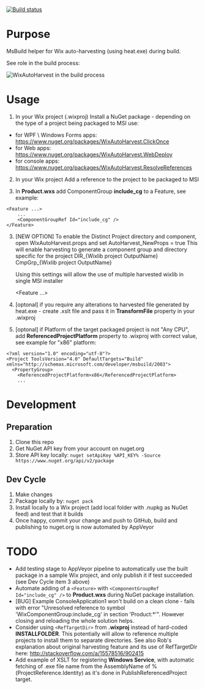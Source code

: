 [![Build status](https://ci.appveyor.com/api/projects/status/d975nxnx8yva9wt7?svg=true)](https://ci.appveyor.com/project/IvanBoyko/wixautoharvest)

# Purpose

MsBuild helper for Wix auto-harvesting (using heat.exe) during build.

See role in the build process:

![WixAutoHarvest in the build process](https://raw.githubusercontent.com/IvanBoyko/WixAutoHarvest/master/images/WixAutoHarvest-as-part-of-the-build.png)

# Usage

1) In your Wix project (.wixproj) Install a NuGet package - depending on the type of a project being packaged to MSI use:
- for WPF \ Windows Forms apps: https://www.nuget.org/packages/WixAutoHarvest.ClickOnce
- for Web apps: https://www.nuget.org/packages/WixAutoHarvest.WebDeploy
- for console apps: https://www.nuget.org/packages/WixAutoHarvest.ResolveReferences

2) In your Wix project Add a reference to the project to be packaged to MSI

3) In **Product.wxs** add ComponentGroup **include_cg** to a Feature, see example:
```
<Feature ...>
	...
	<ComponentGroupRef Id="include_cg" />
</Feature>
```

3) [NEW OPTION] To enable the Distinct Project directory and component, open WixAutoHarvest.props and set
        AutoHarvest_NewProps = true
      This will enable harvesting to generate a component group and directory specific for the project
        DIR_{Wixlib project OutputName}
        CmpGrp_{Wixlib project OutputName}

      Using this settings will allow the use of multiple harvested wixlib in single MSI installer

      <Feature ...>
        <ComponentGroupRef Id="CmpGrp_HarvestedProject_1" />
        <ComponentGroupRef Id="CmpGrp_HarvestedProject_2" />
        <ComponentGroupRef Id="CmpGrp_HarvestedProject_3" />
        <ComponentGroupRef Id="CmpGrp_HarvestedProject_4" />
      </Feature>

      <Directory Id="INSTALLDIR">
        <Directory Id="Dir_HARVESTEDPROJECT_1" Name="Project1" />
        <Directory Id="Dir_HARVESTEDPROJECT_2" Name="Project2" />
        <Directory Id="Dir_HARVESTEDPROJECT_3" Name="Project3" />
        <Directory Id="Dir_HARVESTEDPROJECT_4" Name="Project4" />
      </Directory>



3) [optonal] if you require any alterations to harvested file generated by heat.exe - create .xslt file and pass it in **TransformFile** property in your .wixproj

4) [optonal] if Platform of the target packaged project is not "Any CPU", add **ReferencedProjectPlatform** property to .wixproj with correct value, see example for "x86" platform:
```
<?xml version="1.0" encoding="utf-8"?>
<Project ToolsVersion="4.0" DefaultTargets="Build" xmlns="http://schemas.microsoft.com/developer/msbuild/2003">
  <PropertyGroup>
    <ReferencedProjectPlatform>x86</ReferencedProjectPlatform>
    ...
```
    


# Development

## Preparation
1. Clone this repo
2. Get NuGet API key from your account on nuget.org
3. Store API key locally: ```nuget setApiKey %API_KEY% -Source https://www.nuget.org/api/v2/package```

## Dev Cycle
1. Make changes
2. Package locally by: ```nuget pack```
3. Install locally to a Wix project (add local folder with .nupkg as NuGet feed) and test that it builds
4. Once happy, commit your change and push to GitHub, build and publishing to nuget.org is now automated by AppVeyor


# TODO

* Add testing stage to AppVeyor pipeline to automatically use the built package in a sample Wix project, and only publish it if test succeeded (see Dev Cycle item 3 above)
* Automate adding of a `<Feature>` with `<ComponentGroupRef Id="include_cg" />` to **Product.wxs** during NuGet package installation.
* [BUG] Example ConsoleApplication1 won't build on a clean clone - fails with error "Unresolved reference to symbol 'WixComponentGroup:include_cg' in section 'Product:*'". However closing and reloading the whole solution helps.
* Consider using `<RefTargetDir>` from **.wixproj** instead of hard-coded **INSTALLFOLDER**. This potentially will allow to reference multiple projects to install them to separate directories. See also Rob's explanation about original harvesting feature and its use of RefTargetDir here: http://stackoverflow.com/a/15578516/902415
* Add example of XSLT for registering **Windows Service**, with automatic fetching of .exe file name from the AssemblyName of %(ProjectReference.Identity) as it's done in PublishReferencedProject target.
